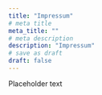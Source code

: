 ```yaml
---
title: "Impressum"
# meta title
meta_title: ""
# meta description
description: "Impressum"
# save as draft
draft: false
---
```


Placeholder text
